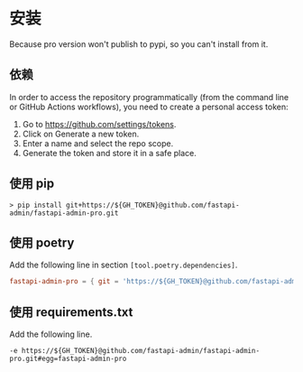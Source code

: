# 安装

Because pro version won't publish to pypi, so you can't install from it.

## 依赖

In order to access the repository programmatically (from the command line or GitHub Actions workflows), you need to create a personal access token:

1. Go to <https://github.com/settings/tokens>.
2. Click on Generate a new token.
3. Enter a name and select the repo scope.
4. Generate the token and store it in a safe place.

## 使用 pip

```shell
> pip install git+https://${GH_TOKEN}@github.com/fastapi-admin/fastapi-admin-pro.git
```

## 使用 poetry

Add the following line in section `[tool.poetry.dependencies]`.

```toml
fastapi-admin-pro = { git = 'https://${GH_TOKEN}@github.com/fastapi-admin/fastapi-admin-pro.git'}
```

## 使用 requirements.txt

Add the following line.

```shell
-e https://${GH_TOKEN}@github.com/fastapi-admin/fastapi-admin-pro.git#egg=fastapi-admin-pro
```
